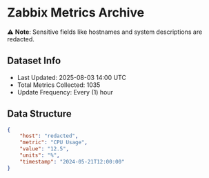 # Zabbix Metrics Archive

⚠️ **Note**: Sensitive fields like hostnames and system descriptions are redacted.

## Dataset Info
- Last Updated: 2025-08-03 14:00 UTC
- Total Metrics Collected: 1035
- Update Frequency: Every (1) hour

## Data Structure
```json
{
    "host": "redacted",
    "metric": "CPU Usage",
    "value": "12.5",
    "units": "%",
    "timestamp": "2024-05-21T12:00:00"
}
```
